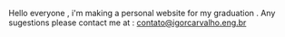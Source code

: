 Hello everyone , i'm making a personal website for my graduation . Any sugestions please contact me at : contato@igorcarvalho.eng.br
